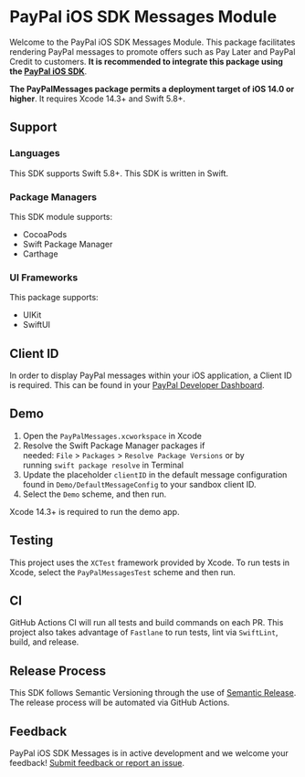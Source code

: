 # PayPal iOS SDK Messages Module

Welcome to the PayPal iOS SDK Messages Module. This package facilitates rendering PayPal messages to promote offers such as Pay Later and PayPal Credit to customers. **It is recommended to integrate this package using the [PayPal iOS SDK](https://github.com/paypal/paypal-ios)**.

**The PayPalMessages package permits a deployment target of iOS 14.0 or higher**. It requires Xcode 14.3+ and Swift 5.8+.

## Support 

### Languages
This SDK supports Swift 5.8+. This SDK is written in Swift.

### Package Managers

This SDK module supports:
- CocoaPods
- Swift Package Manager
- Carthage

### UI Frameworks

This package supports:
- UIKit
- SwiftUI

## Client ID

In order to display PayPal messages within your iOS application, a Client ID is required. This can be found in your [PayPal Developer Dashboard](https://developer.paypal.com/api/rest/#link-getstarted).

## Demo
1. Open the `PayPalMessages.xcworkspace` in Xcode
2. Resolve the Swift Package Manager packages if needed: `File` > `Packages` > `Resolve Package Versions` or by running `swift package resolve` in Terminal
3. Update the placeholder `clientID` in the default message configuration found in `Demo/DefaultMessageConfig` to your sandbox client ID.
4. Select the `Demo` scheme, and then run.

Xcode 14.3+ is required to run the demo app.

## Testing 

This project uses the `XCTest` framework provided by Xcode. 
To run tests in Xcode, select the `PayPalMessagesTest` scheme and then run.

## CI 

GitHub Actions CI will run all tests and build commands on each PR. This project also takes advantage of `Fastlane` to run tests, lint via `SwiftLint`, build, and release.

## Release Process

This SDK follows Semantic Versioning through the use of [Semantic Release](https://github.com/semantic-release/semantic-release). The release process will be automated via GitHub Actions.

## Feedback

PayPal iOS SDK Messages is in active development and we welcome your feedback! [Submit feedback or report an issue](https://github.com/paypal/paypal-messages-ios/issues).

